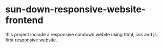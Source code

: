 # sun-down-responsive-website-frontend
this project include a responsive sundown webite using html, css and js.
first responsive website.                                   
